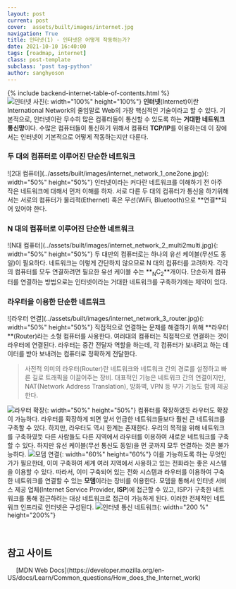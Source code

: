 ```yaml
---
layout: post
current: post
cover:  assets/built/images/internet.jpg
navigation: True
title: 인터넷(1) - 인터넷은 어떻게 작동하는가?
date: 2021-10-10 16:40:00
tags: [roadmap, internet]
class: post-template
subclass: 'post tag-python'
author: sanghyoson
---
```

{% include backend-internet-table-of-contents.html %}
<br/>
![인터넷 사진](../assets/built/images/internet.jpg){: width="100%" height="100%"}
**인터넷**(Internet)이란 International Network의 줄임말로 Web의 가장 핵심적인 기술이라고 할 수 있다. 
기본적으로, 인터넷이란 무수히 많은 컴퓨터들이 통신할 수 있도록 하는 **거대한 네트워크 통신망**이다.
수많은 컴퓨터들이 통신하기 위해서 컴퓨터 **TCP/IP**를 이용하는데 이 장에서는 인터넷이 기본적으로 어떻게 작동하는지만 다룬다. 

<h3>두 대의 컴퓨터로 이루어진 단순한 네트워크</h3>
![2대 컴퓨터](../assets/built/images/internet_network_1_one2one.jpg){: width="50%" height="50%"}
인터넷이라는 커다란 네트워크를 이해하기 전 아주 작은 네트워크에 대해서 먼저 이해를 하자. 
서로 다른 두 대의 컴퓨터가 통신을 하기위해서는 서로의 컴퓨터가 물리적(Ethernet) 혹은 무선(WiFi, Bluetooth)으로 **연결**되어 있어야 한다.

<h3>N 대의 컴퓨터로 이루어진 단순한 네트워크</h3>
![N대 컴퓨터](../assets/built/images/internet_network_2_multi2multi.jpg){: width="50%" height="50%"}
두 대만의 컴퓨터로는 하나의 유선 케이블(무선도 동일)이 필요하다. 
네트워크는 이렇게 간단하지 않으므로 N 대의 컴퓨터를 고려하자.
각각의 컴퓨터를 모두 연결하려면 필요한 유선 케이블 수는 **<sub>N</sub>C<sub>2</sub>**개이다. 
단순하게 컴퓨터를 연결하는 방법으로는 인터넷이라는 거대한 네트워크를 구축하기에는 제약이 있다.

<h3>라우터을 이용한 단순한 네트워크</h3>
![라우터 연결](../assets/built/images/internet_network_3_router.jpg){: width="50%" height="50%"}
직접적으로 연결하는 문제를 해결하기 위해 **라우터**(Router)라는 소형 컴퓨터를 사용한다.
여러대의 컴퓨터는 직접적으로 연결하는 것이 라우터에 연결된다.
라우터는 중간 전달자 역할을 하는데, 각 컴퓨터가 보내려고 하는 데이터를 받아 보내려는 컴퓨터로 정확하게 전달한다.

> 사전적 의미의 라우터(Router)란 네트워크와 네트워크 간의 경로를 설정하고 빠른 길로 트래픽을 이끌어주는 장비.
> 대표적인 기능은 네트워크 간의 연결이지만, NAT(Network Address Translation), 방화벽, VPN 등 부가 기능도 함께 제공한다. 

![라우터 확장](../assets/built/images/internet_network_4_router_expand.jpg){: width="50%" height="50%"}
컴퓨터를 확장하였듯 라우터도 확장이 가능하다.
라우터를 확장하게 되면 앞서 언급한 네트워크들보다 훨씬 큰 네트워크를 구축할 수 있다.
하지만, 라우터도 역시 한계는 존재한다. 
우리의 목적을 위해 네트워크를 구축하였듯 다른 사람들도 다른 지역에서 라우터를 이용하여 새로운 네트워크를 구축할 수 있다.
하지만 유선 케이블(무선 통신도 동일)을 먼 곳까지 모두 연결하는 것은 불가능하다.
![모뎀 연결](../assets/built/images/internet_network_5_modem.jpg){: width="60%" height="60%"}
이를 가능하도록 하는 무엇인가가 필요한데, 이미 구축하여 세계 여러 지역에서 사용하고 있는 전화라는 좋은 시스템을 이용할 수 있다.
따라서, 이미 구축되어 있는 전화 시스템과 라우터를 이용하여 구축한 네트워크를 연결할 수 있는 **모뎀**이라는 장비를 이용한다.
모뎀을 통해서 인터넷 서비스 제공 업체(Internet Service Provider, **ISP**)에 접근할 수 있고, ISP가 구축한 네트워크를 통해 접근하려는 대상 네트워크로 접근이 가능하게 된다.
이러한 전체적인 네트워크 인프라로 인터넷은 구성된다.
![인터넷 통신 네트워크](../assets/built/images/internet_network_6_internet.jpg){: width="200 %" height="200%"}

<br/>
<h2>참고 사이트</h2>
&nbsp;&nbsp;&nbsp;<i class="fa fa-search">&nbsp;</i> [MDN Web Docs](https://developer.mozilla.org/en-US/docs/Learn/Common_questions/How_does_the_Internet_work)